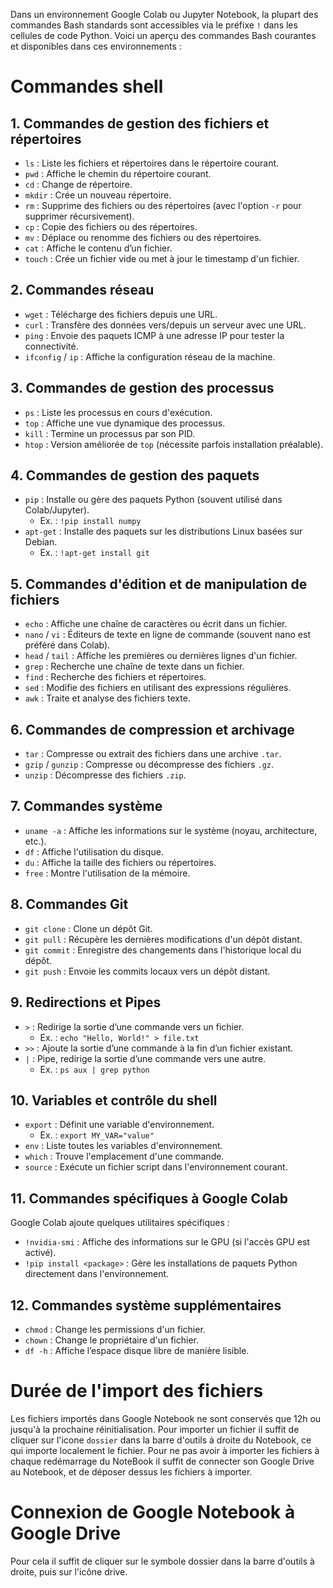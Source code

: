 Dans un environnement Google Colab ou Jupyter Notebook, la plupart des commandes Bash standards sont accessibles via le préfixe `!` dans les cellules de code Python. Voici un aperçu des commandes Bash courantes et disponibles dans ces environnements :

# Commandes shell
## 1. **Commandes de gestion des fichiers et répertoires**
- `ls` : Liste les fichiers et répertoires dans le répertoire courant.
- `pwd` : Affiche le chemin du répertoire courant.
- `cd` : Change de répertoire.
- `mkdir` : Crée un nouveau répertoire.
- `rm` : Supprime des fichiers ou des répertoires (avec l'option `-r` pour supprimer récursivement).
- `cp` : Copie des fichiers ou des répertoires.
- `mv` : Déplace ou renomme des fichiers ou des répertoires.
- `cat` : Affiche le contenu d’un fichier.
- `touch` : Crée un fichier vide ou met à jour le timestamp d'un fichier.

## 2. **Commandes réseau**
- `wget` : Télécharge des fichiers depuis une URL.
- `curl` : Transfère des données vers/depuis un serveur avec une URL.
- `ping` : Envoie des paquets ICMP à une adresse IP pour tester la connectivité.
- `ifconfig` / `ip` : Affiche la configuration réseau de la machine.
  
## 3. **Commandes de gestion des processus**
- `ps` : Liste les processus en cours d'exécution.
- `top` : Affiche une vue dynamique des processus.
- `kill` : Termine un processus par son PID.
- `htop` : Version améliorée de `top` (nécessite parfois installation préalable).

## 4. **Commandes de gestion des paquets**
- `pip` : Installe ou gère des paquets Python (souvent utilisé dans Colab/Jupyter).
  - Ex. : `!pip install numpy`
- `apt-get` : Installe des paquets sur les distributions Linux basées sur Debian.
  - Ex. : `!apt-get install git`
  
## 5. **Commandes d'édition et de manipulation de fichiers**
- `echo` : Affiche une chaîne de caractères ou écrit dans un fichier.
- `nano` / `vi` : Éditeurs de texte en ligne de commande (souvent nano est préféré dans Colab).
- `head` / `tail` : Affiche les premières ou dernières lignes d'un fichier.
- `grep` : Recherche une chaîne de texte dans un fichier.
- `find` : Recherche des fichiers et répertoires.
- `sed` : Modifie des fichiers en utilisant des expressions régulières.
- `awk` : Traite et analyse des fichiers texte.

## 6. **Commandes de compression et archivage**
- `tar` : Compresse ou extrait des fichiers dans une archive `.tar`.
- `gzip` / `gunzip` : Compresse ou décompresse des fichiers `.gz`.
- `unzip` : Décompresse des fichiers `.zip`.

## 7. **Commandes système**
- `uname -a` : Affiche les informations sur le système (noyau, architecture, etc.).
- `df` : Affiche l'utilisation du disque.
- `du` : Affiche la taille des fichiers ou répertoires.
- `free` : Montre l'utilisation de la mémoire.

## 8. **Commandes Git**
- `git clone` : Clone un dépôt Git.
- `git pull` : Récupère les dernières modifications d'un dépôt distant.
- `git commit` : Enregistre des changements dans l'historique local du dépôt.
- `git push` : Envoie les commits locaux vers un dépôt distant.

## 9. **Redirections et Pipes**
- `>` : Redirige la sortie d’une commande vers un fichier.
  - Ex. : `echo "Hello, World!" > file.txt`
- `>>` : Ajoute la sortie d’une commande à la fin d’un fichier existant.
- `|` : Pipe, redirige la sortie d’une commande vers une autre.
  - Ex. : `ps aux | grep python`

## 10. **Variables et contrôle du shell**
- `export` : Définit une variable d'environnement.
  - Ex. : `export MY_VAR="value"`
- `env` : Liste toutes les variables d'environnement.
- `which` : Trouve l'emplacement d'une commande.
- `source` : Exécute un fichier script dans l'environnement courant.

## 11. **Commandes spécifiques à Google Colab**
Google Colab ajoute quelques utilitaires spécifiques :
- `!nvidia-smi` : Affiche des informations sur le GPU (si l'accès GPU est activé).
- `!pip install <package>` : Gère les installations de paquets Python directement dans l'environnement.

## 12. **Commandes système supplémentaires**
- `chmod` : Change les permissions d'un fichier.
- `chown` : Change le propriétaire d'un fichier.
- `df -h` : Affiche l’espace disque libre de manière lisible.

# Durée de l'import des fichiers
Les fichiers importés dans Google Notebook ne sont conservés que 12h ou jusqu'à la prochaine réinitialisation. Pour importer un fichier il suffit de cliquer sur l'icone `dossier` dans la barre d'outils à droite du Notebook, ce qui importe localement le fichier.
Pour ne pas avoir à importer les fichiers à chaque redémarrage du NoteBook il suffit de connecter son Google Drive au Notebook, et de déposer dessus les fichiers à importer.
# Connexion de Google Notebook à Google Drive
Pour cela il suffit de cliquer sur le symbole dossier dans la barre d'outils à droite, puis sur l'icône drive.